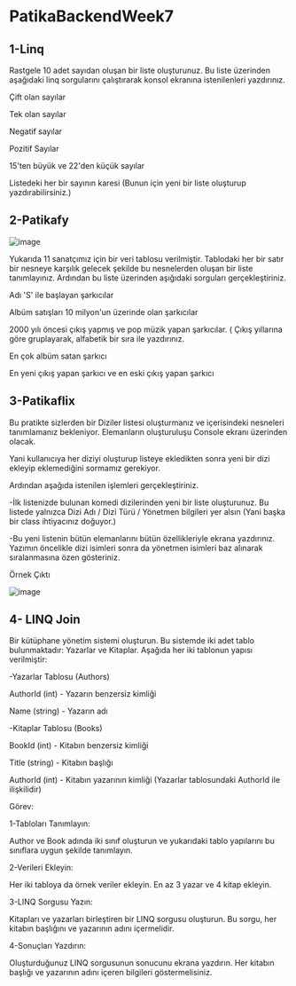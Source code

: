 # PatikaBackendWeek7

1-Linq
-------------------
Rastgele 10 adet sayıdan oluşan bir liste oluşturunuz. Bu liste üzerinden aşağıdaki linq sorgularını çalıştırarak konsol ekranına istenilenleri yazdırınız.

Çift olan sayılar

Tek olan sayılar

Negatif sayılar

Pozitif Sayılar

15'ten büyük ve 22'den küçük sayılar

Listedeki her bir sayının karesi (Bunun için yeni bir liste oluşturup yazdırabilirsiniz.)

2-Patikafy
-------------------
![image](https://github.com/user-attachments/assets/76ca947a-299c-4d6b-a54a-4da413d85834)

Yukarıda 11 sanatçımız için bir veri tablosu verilmiştir. Tablodaki her bir satır bir nesneye karşılık gelecek şekilde bu nesnelerden oluşan bir liste tanımlayınız. Ardından bu liste üzerinden aşığıdaki sorguları gerçekleştiriniz.

Adı 'S' ile başlayan şarkıcılar

Albüm satışları 10 milyon'un üzerinde olan şarkıcılar

2000 yılı öncesi çıkış yapmış ve pop müzik yapan şarkıcılar. ( Çıkış yıllarına göre gruplayarak, alfabetik bir sıra ile yazdırınız.

En çok albüm satan şarkıcı

En yeni çıkış yapan şarkıcı ve en eski çıkış yapan şarkıcı

3-Patikaflix
-------------------
Bu pratikte sizlerden bir Diziler listesi oluşturmanız ve içerisindeki nesneleri tanımlamanız bekleniyor. Elemanların oluşturuluşu Console ekranı üzerinden olacak.

Yani kullanıcıya her diziyi oluşturup listeye ekledikten sonra yeni bir dizi ekleyip eklemediğini sormamız gerekiyor.

Ardından aşağıda istenilen işlemleri gerçekleştiriniz.

-İlk listenizde bulunan komedi dizilerinden yeni bir liste oluşturunuz. Bu listede yalnızca Dizi Adı / Dizi Türü / Yönetmen bilgileri yer alsın (Yani başka bir class ihtiyacınız doğuyor.)

-Bu yeni listenin bütün elemanlarını bütün özellikleriyle ekrana yazdırınız. Yazımın öncelikle dizi isimleri sonra da yönetmen isimleri baz alınarak sıralanmasına özen gösteriniz.

Örnek Çıktı

![image](https://github.com/user-attachments/assets/774e4241-3842-4b40-b78c-9194ece59d0d)

4- LINQ Join
-------------------
Bir kütüphane yönetim sistemi oluşturun. Bu sistemde iki adet tablo bulunmaktadır: Yazarlar ve Kitaplar. 
Aşağıda her iki tablonun yapısı verilmiştir:

-Yazarlar Tablosu (Authors)

AuthorId (int) - Yazarın benzersiz kimliği

Name (string) - Yazarın adı

-Kitaplar Tablosu (Books)

BookId (int) - Kitabın benzersiz kimliği

Title (string) - Kitabın başlığı

AuthorId (int) - Kitabın yazarının kimliği (Yazarlar tablosundaki AuthorId ile ilişkilidir)

Görev:

1-Tabloları Tanımlayın:

Author ve Book adında iki sınıf oluşturun ve yukarıdaki tablo yapılarını bu sınıflara uygun şekilde tanımlayın.

2-Verileri Ekleyin:

Her iki tabloya da örnek veriler ekleyin. En az 3 yazar ve 4 kitap ekleyin.

3-LINQ Sorgusu Yazın:

Kitapları ve yazarları birleştiren bir LINQ sorgusu oluşturun. Bu sorgu, her kitabın başlığını ve yazarının adını içermelidir.

4-Sonuçları Yazdırın:

Oluşturduğunuz LINQ sorgusunun sonucunu ekrana yazdırın. Her kitabın başlığı ve yazarının adını içeren bilgileri göstermelisiniz.
